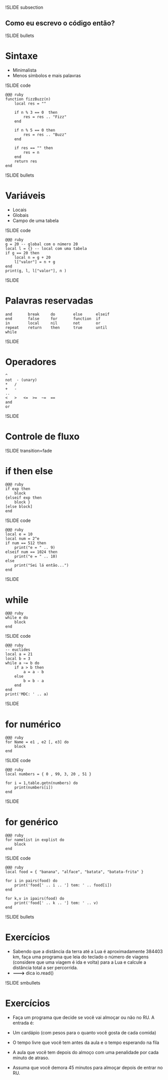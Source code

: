 !SLIDE subsection 

## Como eu escrevo o código então?

!SLIDE bullets 

# Sintaxe 

* Minimalista
* Menos símbolos e mais palavras

!SLIDE code 

    @@@ ruby
	function fizzBuzz(n)
		local res = ""		

		if n % 3 == 0  then
			res = res .. "Fizz"
		end

		if n % 5 == 0 then
			res = res .. "Buzz"
		end

		if res == "" then 
			res = n
		end
		return res
	end

!SLIDE bullets 

# Variáveis

* Locais
* Globais
* Campo de uma tabela

!SLIDE code 

    @@@ ruby
    g = 20 -- global com o número 20
    local l = {} -- local com uma tabela
    if g == 20 then
    	local n = g + 20
    	l["valor"] = n + g
    end
    print(g, l, l["valor"], n )

!SLIDE 

# Palavras reservadas

    and       break     do        else      elseif
    end       false     for       function  if
    in        local     nil       not       or
    repeat    return    then      true      until
    while

!SLIDE 

# Operadores

    ^
    not  - (unary)
    *   /
    +   -
    ..
    <   >   <=  >=  ~=  ==
    and
    or

!SLIDE  

# Controle de fluxo

!SLIDE  transition=fade
# if then else

    @@@ ruby
    if exp then 
    	block 
    {elseif exp then 
    	block } 
    [else block] 
    end

!SLIDE code 

    @@@ ruby
    local e = 10
    local num = 2^e
    if num == 512 then
    	print("e = " .. 9)
    elseif num == 1024 then
    	print("e = " .. 10)
    else
    	print("Sei lá então...")
    end

!SLIDE  
# while

    @@@ ruby
    while e do 
    	block 
    end

!SLIDE code 

    @@@ ruby
    -- euclides
    local a = 21
    local b = 3
    while a ~= b do
    	if a > b then 
    		a = a - b
    	else
    		b = b - a
    	end
    end
    print('MDC: ' .. a)

!SLIDE  
# for numérico

    @@@ ruby
    for Name = e1 , e2 [, e3] do 
    	block
    end

!SLIDE code 

    @@@ ruby
    local numbers = { 0 , 99, 3, 20 , 51 }

    for i = 1,table.getn(numbers) do
    	print(numbers[i])
    end

!SLIDE  
# for genérico

    @@@ ruby
    for namelist in explist do 
    	block 
    end

!SLIDE code 

    @@@ ruby
    local food = { "banana", "alface", "batata", "batata-frita" }

    for i in pairs(food) do
    	print('food[' .. i .. '] tem: ' .. food[i])
    end

    for k,v in ipairs(food) do
    	print('food[' .. k .. '] tem: ' .. v)
    end

!SLIDE bullets 

# Exercícios

* Sabendo que a distância da terra até a Lua é aproximadamente 384403 km, faça uma programa que leia do teclado o número de viagens (considere que uma viagem é ida e volta) para a Lua e calcule a distância total a ser percorrida.
* **--->** dica io.read()

!SLIDE smbullets 

# Exercícios

* Faça um programa que decide se você vai almoçar ou não no RU. A entrada é:
   
* Um cardápio (com pesos para o quanto você gosta de cada comida)
* O tempo livre que você tem antes da aula e o tempo esperando na fila
* A aula que você tem depois do almoço com uma penalidade por cada minuto de atraso.

* Assuma que você demora 45 minutos para almoçar depois de entrar no RU.

